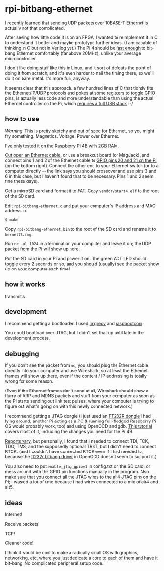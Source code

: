 # rpi-bitbang-ethernet

I recently learned that sending UDP packets over 10BASE-T Ethernet is
actually [not that
complicated](https://www.fpga4fun.com/10BASE-T.html).

After seeing how little code it is on an FPGA, I wanted to reimplement
it in C to understand it better and maybe prototype further ideas. (I
am capable of thinking in C but not in Verilog yet.) The Pi 4 should
be [fast enough](https://github.com/hzeller/rpi-gpio-dma-demo) to
bit-bang Ethernet comfortably (far above 20MHz), unlike your average
microcontroller.

I don't like doing stuff like this in Linux, and it sort of defeats
the point of doing it from scratch, and it's even harder to nail the
timing there, so we'll do it on bare metal. It's more fun, anyway.

It seems clear that this approach, a few hundred lines of C that
tightly fits the Ethernet/IP/UDP protocols and pokes at some registers
to toggle GPIO pins, is actually less code and more understandable
than using the actual Ethernet controller on the Pi, which [requires a
full USB
stack](https://www.raspberrypi.org/forums/viewtopic.php?t=36044) :-/

## how to use

_Warning_: This is pretty sketchy and out of spec for Ethernet, so
you might fry something. Magnetics. Voltage. Power over Ethernet.

I've only tested it on the Raspberry Pi 4B with 2GB RAM.

[Cut open an Ethernet cable](https://www.fpga4fun.com/10BASE-T0.html),
or use a breakout board (or MagJack), and connect pins 1 and 2 of the
Ethernet cable to [GPIO pins 20 and 21 on the Pi](https://pinout.xyz/)
(on the bottom right). Connect the other end to your Ethernet switch
(or to a computer directly -- the link says you should crossover and
use pins 3 and 6 in this case, but I haven't found that to be
necessary. Pins 1 and 2 seem fine these days).

Get a microSD card and format it to FAT. Copy `vendor/start4.elf` to
the root of the SD card.

Edit `rpi-bitbang-ethernet.c` and put your computer's IP address and
MAC address in.

```
$ make
```

Copy `rpi-bitbang-ethernet.bin` to the root of the SD card and rename
it to `kernel7l.img`.

Run `nc -ul 1024` in a terminal on your computer and leave it on;
the UDP packet from the Pi will show up here.

Put the SD card in your Pi and power it on. The green ACT LED should
toggle every 2 seconds or so, and you should (usually) see the packet
show up on your computer each time!

## how it works

transmit.s

## development

I recommend getting a bootloader. I used [imgrecv]() and [raspbootcom]().

You could bootload over JTAG, but I didn't set that up until late in
the development process.

## debugging

If you don't see the packet from `nc`, you should plug the Ethernet
cable directly into your computer and use Wireshark, so at least the
Ethernet frames will show up there, even if the content / IP
addressing is totally wrong for some reason.

(Even if the Ethernet frames don't send at all, Wireshark should show
a flurry of ARP and MDNS packets and stuff from your computer as soon
as the Pi starts sending out link test pulses, where your computer is
trying to figure out what's going on with this newly connected
network.)

I recommend getting a JTAG dongle (I just used an [FT232R
dongle](https://jacobncalvert.com/2020/02/04/jtag-on-the-cheap-with-the-ftdi-ft232r/)
I had lying around; another Pi acting as a PC & running full-fledged
Raspberry Pi OS would probably work, too) and using OpenOCD and
gdb. [This
tutorial](https://metebalci.com/blog/bare-metal-raspberry-pi-3b-jtag/)
covers most of it, including the changes you need for the Pi 4B.

[Reports
vary](https://www.raspberrypi.org/forums/viewtopic.php?t=254142), but
personally, I found that I needed to connect TDI, TCK, TDO, TMS, and
the supposedly optional TRST, but I didn't need to connect RTCK. (and
I couldn't have connected RTCK even if I had needed to, because the
[ft232r bitbang
driver](http://www.openocd.org/doc/html/Debug-Adapter-Configuration.html)
in OpenOCD doesn't seem to support it.)

You also need to put `enable_jtag_gpio=1` in config.txt on the SD
card, or mess around with the GPIO pin functions manually in the
program. Also make sure that you connect all the JTAG wires to the
[alt4 JTAG pins](https://pinout.xyz/pinout/jtag) on the Pi; I wasted a
lot of time because I had wires connected to a mix of alt4 and alt5.

## ideas

Internet!

Receive packets!

TCP!

Cleaner code!

I think it would be cool to make a radically small OS with graphics,
networking, etc, where you just dedicate a core to each of them and
have it bit-bang. No complicated peripheral setup code.
